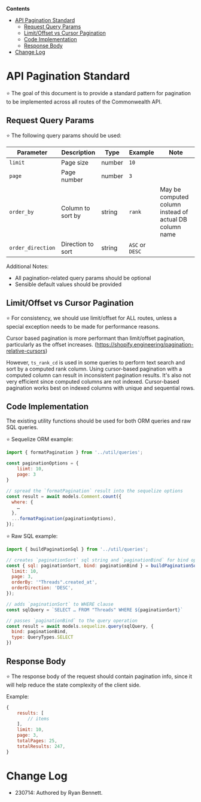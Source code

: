 **Contents**
- [API Pagination Standard](#api-pagination-standard)
  * [Request Query Params](#request-query-params)
  * [Limit/Offset vs Cursor Pagination](#limit-offset-vs-cursor-pagination)
  * [Code Implementation](#code-implementation)
  * [Response Body](#response-body)
- [Change Log](#change-log)

# API Pagination Standard

⭐️ The goal of this document is to provide a standard pattern for pagination to be implemented across all routes of the Commonwealth API.

## Request Query Params

⭐️ The following query params should be used:

| Parameter | Description | Type | Example | Note
| ------ | ------ | ------ | ------ | ------ |
| `limit` | Page size | number | `10` |
| `page` | Page number | number | `3` |
| `order_by` | Column to sort by | string | `rank` | May be computed column instead of actual DB column name
| `order_direction` | Direction to sort | string | `ASC` or `DESC`

Additional Notes:
- All pagination-related query params should be optional
- Sensible default values should be provided

## Limit/Offset vs Cursor Pagination

⭐️ For consistency, we should use limit/offset for ALL routes, unless a special exception needs to be made for performance reasons.

Cursor based pagination is more performant than limit/offset pagination, particularly as the offset increases. (https://shopify.engineering/pagination-relative-cursors)

However, `ts_rank_cd` is used in some queries to perform text search and sort by a computed rank column. Using cursor-based pagination with a computed column can result in inconsistent pagination results. It's also not very efficient since computed columns are not indexed. Cursor-based pagination works best on indexed columns with unique and sequential rows.

## Code Implementation

The existing utility functions should be used for both ORM queries and raw SQL queries.

⭐️ Sequelize ORM example:
```js
import { formatPagination } from '../util/queries';

const paginationOptions = {
    liimt: 10,
    page: 3
}

// spread the `formatPagination` result into the sequelize options
const result = await models.Comment.count({
  where: {
    …  
  },
  ...formatPagination(paginationOptions),
});
```

⭐️ Raw SQL example:
```js
import { buildPaginationSql } from '../util/queries';

// creates `paginationSort` sql string and `paginationBind` for bind options
const { sql: paginationSort, bind: paginationBind } = buildPaginationSql({
  limit: 10,
  page: 3,
  orderBy: '"Threads".created_at',
  orderDirection: 'DESC',
});

// adds `paginationSort` to WHERE clause
const sqlQuery = `SELECT … FROM "Threads" WHERE ${paginationSort}`

// passes `paginationBind` to the query operation
const result = await models.sequelize.query(sqlQuery, {
  bind: paginationBind,
  type: QueryTypes.SELECT
})
```

## Response Body

⭐️ The response body of the request should contain pagination info, since it will help reduce the state complexity of the client side.

Example:

```js
{
    results: [
        // items
    ],
    limit: 10,
    page: 3,
    totalPages: 25,
    totalResults: 247,
}
```

# Change Log

- 230714: Authored by Ryan Bennett.